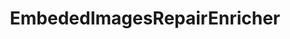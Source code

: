 ---
optionsClassName: 
optionsClassFullName: 
configurationSamples: []
description: missng XML code comments
className: EmbededImagesRepairEnricher
typeName: ProcessorEnrichers
architecture: v2
options: []
status: missng XML code comments
processingTarget: missng XML code comments

redirectFrom: []
layout: reference
toc: true
permalink: /Reference/v2/ProcessorEnrichers/EmbededImagesRepairEnricher/
title: EmbededImagesRepairEnricher
categories:
- ProcessorEnrichers
- v2
notes: ''
introduction: ''

---